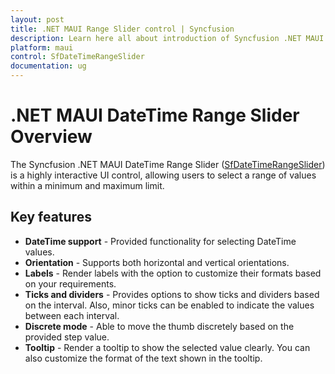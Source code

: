 ```yaml
---
layout: post
title: .NET MAUI Range Slider control | Syncfusion
description: Learn here all about introduction of Syncfusion .NET MAUI Range Slider (SfDateTimeRangeSlider) control with key features and more.
platform: maui
control: SfDateTimeRangeSlider
documentation: ug
---
```


# .NET MAUI DateTime Range Slider Overview

The Syncfusion .NET MAUI DateTime Range Slider ([SfDateTimeRangeSlider](https://www.syncfusion.com/maui-controls/maui-range-slider)) is a highly interactive UI control, allowing users to select a range of values within a minimum and maximum limit.

## Key features

* **DateTime support** - Provided functionality for selecting DateTime values.
* **Orientation** - Supports both horizontal and vertical orientations.
* **Labels** - Render labels with the option to customize their formats based on your requirements.
* **Ticks and dividers** - Provides options to show ticks and dividers based on the interval. Also, minor ticks can be enabled to indicate the values between each interval. 
* **Discrete mode** - Able to move the thumb discretely based on the provided step value.
* **Tooltip** - Render a tooltip to show the selected value clearly. You can also customize the format of the text shown in the tooltip.

